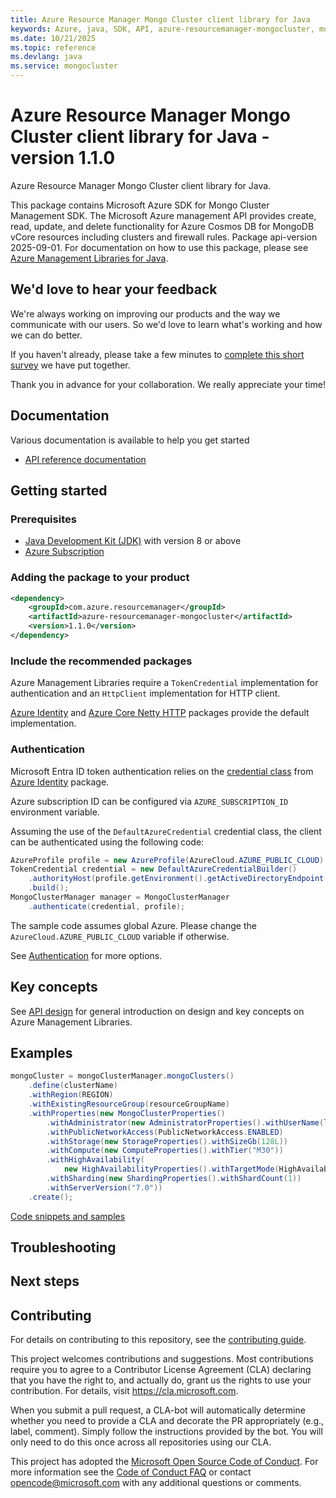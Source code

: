 ```yaml
---
title: Azure Resource Manager Mongo Cluster client library for Java
keywords: Azure, java, SDK, API, azure-resourcemanager-mongocluster, mongocluster
ms.date: 10/21/2025
ms.topic: reference
ms.devlang: java
ms.service: mongocluster
---
```

# Azure Resource Manager Mongo Cluster client library for Java - version 1.1.0 


Azure Resource Manager Mongo Cluster client library for Java.

This package contains Microsoft Azure SDK for Mongo Cluster Management SDK. The Microsoft Azure management API provides create, read, update, and delete functionality for Azure Cosmos DB for MongoDB vCore resources including clusters and firewall rules. Package api-version 2025-09-01. For documentation on how to use this package, please see [Azure Management Libraries for Java](https://aka.ms/azsdk/java/mgmt).

## We'd love to hear your feedback

We're always working on improving our products and the way we communicate with our users. So we'd love to learn what's working and how we can do better.

If you haven't already, please take a few minutes to [complete this short survey][survey] we have put together.

Thank you in advance for your collaboration. We really appreciate your time!

## Documentation

Various documentation is available to help you get started

- [API reference documentation][docs]

## Getting started

### Prerequisites

- [Java Development Kit (JDK)][jdk] with version 8 or above
- [Azure Subscription][azure_subscription]

### Adding the package to your product

[//]: # ({x-version-update-start;com.azure.resourcemanager:azure-resourcemanager-mongocluster;current})
```xml
<dependency>
    <groupId>com.azure.resourcemanager</groupId>
    <artifactId>azure-resourcemanager-mongocluster</artifactId>
    <version>1.1.0</version>
</dependency>
```
[//]: # ({x-version-update-end})

### Include the recommended packages

Azure Management Libraries require a `TokenCredential` implementation for authentication and an `HttpClient` implementation for HTTP client.

[Azure Identity][azure_identity] and [Azure Core Netty HTTP][azure_core_http_netty] packages provide the default implementation.

### Authentication

Microsoft Entra ID token authentication relies on the [credential class][azure_identity_credentials] from [Azure Identity][azure_identity] package.

Azure subscription ID can be configured via `AZURE_SUBSCRIPTION_ID` environment variable.

Assuming the use of the `DefaultAzureCredential` credential class, the client can be authenticated using the following code:

```java
AzureProfile profile = new AzureProfile(AzureCloud.AZURE_PUBLIC_CLOUD);
TokenCredential credential = new DefaultAzureCredentialBuilder()
    .authorityHost(profile.getEnvironment().getActiveDirectoryEndpoint())
    .build();
MongoClusterManager manager = MongoClusterManager
    .authenticate(credential, profile);
```

The sample code assumes global Azure. Please change the `AzureCloud.AZURE_PUBLIC_CLOUD` variable if otherwise.

See [Authentication][authenticate] for more options.

## Key concepts

See [API design][design] for general introduction on design and key concepts on Azure Management Libraries.

## Examples

```java
mongoCluster = mongoClusterManager.mongoClusters()
    .define(clusterName)
    .withRegion(REGION)
    .withExistingResourceGroup(resourceGroupName)
    .withProperties(new MongoClusterProperties()
        .withAdministrator(new AdministratorProperties().withUserName(loginUser).withPassword(loginPwd))
        .withPublicNetworkAccess(PublicNetworkAccess.ENABLED)
        .withStorage(new StorageProperties().withSizeGb(128L))
        .withCompute(new ComputeProperties().withTier("M30"))
        .withHighAvailability(
            new HighAvailabilityProperties().withTargetMode(HighAvailabilityMode.DISABLED))
        .withSharding(new ShardingProperties().withShardCount(1))
        .withServerVersion("7.0"))
    .create();
```
[Code snippets and samples](https://github.com/Azure/azure-sdk-for-java/blob/azure-resourcemanager-mongocluster_1.1.0/sdk/mongocluster/azure-resourcemanager-mongocluster/SAMPLE.md)


## Troubleshooting

## Next steps

## Contributing

For details on contributing to this repository, see the [contributing guide][cg].

This project welcomes contributions and suggestions. Most contributions require you to agree to a Contributor License Agreement (CLA) declaring that you have the right to, and actually do, grant us the rights to use your contribution. For details, visit <https://cla.microsoft.com>.

When you submit a pull request, a CLA-bot will automatically determine whether you need to provide a CLA and decorate the PR appropriately (e.g., label, comment). Simply follow the instructions provided by the bot. You will only need to do this once across all repositories using our CLA.

This project has adopted the [Microsoft Open Source Code of Conduct][coc]. For more information see the [Code of Conduct FAQ][coc_faq] or contact <opencode@microsoft.com> with any additional questions or comments.

<!-- LINKS -->
[survey]: https://microsoft.qualtrics.com/jfe/form/SV_ehN0lIk2FKEBkwd?Q_CHL=DOCS
[docs]: https://azure.github.io/azure-sdk-for-java/
[jdk]: https://learn.microsoft.com/azure/developer/java/fundamentals/
[azure_subscription]: https://azure.microsoft.com/free/
[azure_identity]: https://github.com/Azure/azure-sdk-for-java/blob/azure-resourcemanager-mongocluster_1.1.0/sdk/identity/azure-identity
[azure_identity_credentials]: https://github.com/Azure/azure-sdk-for-java/tree/azure-resourcemanager-mongocluster_1.1.0/sdk/identity/azure-identity#credentials
[azure_core_http_netty]: https://github.com/Azure/azure-sdk-for-java/blob/azure-resourcemanager-mongocluster_1.1.0/sdk/core/azure-core-http-netty
[authenticate]: https://github.com/Azure/azure-sdk-for-java/blob/azure-resourcemanager-mongocluster_1.1.0/sdk/resourcemanager/docs/AUTH.md
[design]: https://github.com/Azure/azure-sdk-for-java/blob/azure-resourcemanager-mongocluster_1.1.0/sdk/resourcemanager/docs/DESIGN.md
[cg]: https://github.com/Azure/azure-sdk-for-java/blob/azure-resourcemanager-mongocluster_1.1.0/CONTRIBUTING.md
[coc]: https://opensource.microsoft.com/codeofconduct/
[coc_faq]: https://opensource.microsoft.com/codeofconduct/faq/

